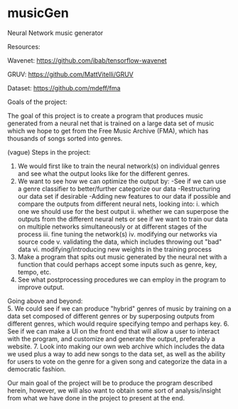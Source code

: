 # musicGen
Neural Network music generator

Resources:

Wavenet: https://github.com/ibab/tensorflow-wavenet

GRUV: https://github.com/MattVitelli/GRUV

Dataset: https://github.com/mdeff/fma

Goals of the project:

The goal of this project is to create a program that produces music generated from a neural net that is trained on a large data set of music which we hope to get from the Free Music Archive (FMA), which has thousands of songs sorted into genres. 

(vague) Steps in the project:

1. We would first like to train the neural network(s) on individual genres and see what the output looks like for the different genres.
2. We want to see how we can optimize the output by:
    -See if we can use a genre classifier to better/further categorize our data
    -Restructuring our data set if desirable
    -Adding new features to our data if possible and compare the outputs from different neural nets, looking into:
        i. which one we should use for the best output
        ii. whether we can superpose the outputs from the different neural nets or see if we want to train our data on multiple networks             simultaneously or at different stages of the process
        iii. fine tuning the network(s)
        iv. modifying our networks via source code
        v. validating the data, which includes throwing out "bad" data
        vi. modifying/introducing new weights in the training process
3. Make a program that spits out music generated by the neural net with a function that could perhaps accept some inputs such as genre, key, tempo, etc.
4. See what postprocessing procedures we can employ in the program to improve output.

Going above and beyond:  
5. We could see if we can produce "hybrid" genres of music by training on a data set composed of different genres or by superposing outputs from different genres, which would require specifying tempo and perhaps key.
6. See if we can make a UI on the front end that will allow a user to interact with the program, and customize and generate the output, preferably a website.
7. Look into making our own web archive which includes the data we used plus a way to add new songs to the data set, as well as the ability for users to vote on the genre for a given song and categorize the data in a democratic fashion.

Our main goal of the project will be to produce the program described herein, however, we will also want to obtain some sort of analysis/insight from what we have done in the project to present at the end.







